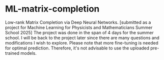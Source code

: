# ML-matrix-completion
Low-rank Matrix Completion via Deep Neural Networks.
[submitted as a project for Machine Learning for Physicists and Mathematicians Summer School 2025]
The project was done in the span of 4 days for the summer school. I will be back to the project later since there are many questions and modifications I wish to explore.
Please note that more fine-tuning is needed for optimal prediction. Therefore, it's not advisable to use the uploaded pre-trained models.
